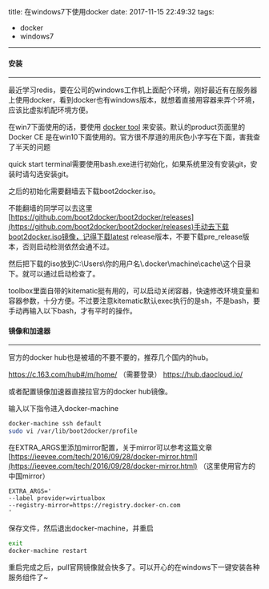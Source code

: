 title: 在windows7下使用docker
date: 2017-11-15 22:49:32
tags:
- docker
- windows7
---


#### 安装
---
最近学习redis，要在公司的windows工作机上面配个环境，刚好最近有在服务器上使用docker，看到docker也有windows版本，就想着直接用容器来弄个环境，应该比虚拟机配环境方便。

在win7下面使用的话，要使用 [docker tool](https://www.docker.com/products/docker-toolbox) 来安装。默认的product页面里的Docker CE 是在win10下面使用的。官方很不厚道的用灰色小字写在下面，害我查了半天的问题

quick start terminal需要使用bash.exe进行初始化，如果系统里没有安装git，安装时请勾选安装git。

之后的初始化需要翻墙去下载boot2docker.iso。

不能翻墙的同学可以去这里[https://github.com/boot2docker/boot2docker/releases](https://github.com/boot2docker/boot2docker/releases)手动去下载boot2docker.iso镜像，记得下载latest release版本，不要下载pre_release版本，否则启动检测依然会通不过。

<!-- more -->

然后把下载的iso放到C:\Users\你的用户名\\.docker\machine\cache\这个目录下。就可以通过启动检查了。

toolbox里面自带的kitematic挺有用的，可以启动关闭容器，快速修改环境变量和容器参数，十分方便。不过要注意kitematic默认exec执行的是sh，不是bash，要手动再输入以下bash，才有平时的操作。

#### 镜像和加速器
---

官方的docker hub也是被墙的不要不要的，推荐几个国内的hub。

https://c.163.com/hub#/m/home/       （需要登录）
https://hub.daocloud.io/

或者配置镜像加速器直接拉官方的docker hub镜像。

输入以下指令进入docker-machine
```bash
docker-machine ssh default
sudo vi /var/lib/boot2docker/profile
```
在EXTRA_ARGS里添加mirror配置，关于mirror可以参考这篇文章[https://ieevee.com/tech/2016/09/28/docker-mirror.html](https://ieevee.com/tech/2016/09/28/docker-mirror.html)
（这里使用官方的中国mirror）

```
EXTRA_ARGS='
--label provider=virtualbox
--registry-mirror=https://registry.docker-cn.com
'
```

保存文件，然后退出docker-machine，并重启
```bash
exit
docker-machine restart
```
重启完成之后，pull官网镜像就会快多了。可以开心的在windows下一键安装各种服务组件了~


